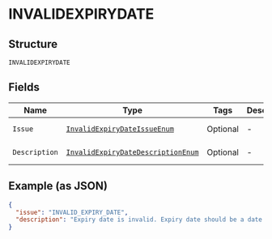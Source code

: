 
# INVALIDEXPIRYDATE

## Structure

`INVALIDEXPIRYDATE`

## Fields

| Name | Type | Tags | Description | Getter | Setter |
|  --- | --- | --- | --- | --- | --- |
| `Issue` | [`InvalidExpiryDateIssueEnum`](../../doc/models/invalid-expiry-date-issue-enum.md) | Optional | - | InvalidExpiryDateIssueEnum getIssue() | setIssue(InvalidExpiryDateIssueEnum issue) |
| `Description` | [`InvalidExpiryDateDescriptionEnum`](../../doc/models/invalid-expiry-date-description-enum.md) | Optional | - | InvalidExpiryDateDescriptionEnum getDescription() | setDescription(InvalidExpiryDateDescriptionEnum description) |

## Example (as JSON)

```json
{
  "issue": "INVALID_EXPIRY_DATE",
  "description": "Expiry date is invalid. Expiry date should be a date in future and within the threshold for the payment source."
}
```

